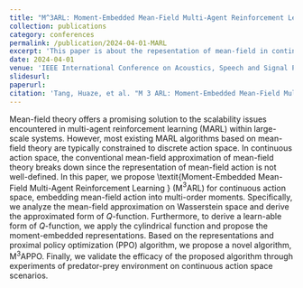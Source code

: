 ```yaml
---
title: "M^3ARL: Moment-Embedded Mean-Field Multi-Agent Reinforcement Learning for Continuous Action Space"
collection: publications
category: conferences
permalink: /publication/2024-04-01-MARL
excerpt: 'This paper is about the repesentation of mean-field in continuous action space. '
date: 2024-04-01
venue: 'IEEE International Conference on Acoustics, Speech and Signal Processing (ICASSP)'
slidesurl: 
paperurl: 
citation: 'Tang, Huaze, et al. "M 3 ARL: Moment-Embedded Mean-Field Multi-Agent Reinforcement Learning for Continuous Action Space." ICASSP 2024-2024 IEEE International Conference on Acoustics, Speech and Signal Processing (ICASSP). IEEE, 2024.'
---
```


Mean-field theory offers a promising solution to the scalability issues encountered in multi-agent reinforcement learning (MARL) within large-scale systems. However, most existing MARL algorithms based on mean-field theory are typically constrained to discrete action space. In continuous action space, the conventional mean-field approximation of mean-field theory breaks down since the representation of mean-field action is not well-defined. In this paper, we propose \textit{Moment-Embedded Mean-Field Multi-Agent Reinforcement Learning } (M$^3$ARL) for continuous action space, embedding mean-field action into multi-order moments. Specifically, we analyze the mean-field approximation on Wasserstein space and derive the approximated form of $Q$-function. Furthermore, to derive a learn-able form of $Q$-function, we apply the cylindrical function and propose the moment-embedded representations. Based on the representations and proximal policy optimization (PPO) algorithm, we propose a novel algorithm, M$^3$APPO. Finally, we validate the efficacy of the proposed algorithm through experiments of predator-prey environment on continuous action space scenarios.